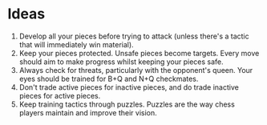 # Ideas

1. Develop all your pieces before trying to attack (unless there's a tactic that will immediately win material).
2. Keep your pieces protected. Unsafe pieces become targets. Every move should aim to make progress whilst keeping your pieces safe.
3. Always check for threats, particularly with the opponent's queen. Your eyes should be trained for B+Q and N+Q checkmates.
4. Don't trade active pieces for inactive pieces, and do trade inactive pieces for active pieces.
5. Keep training tactics through puzzles. Puzzles are the way chess players maintain and improve their vision.
